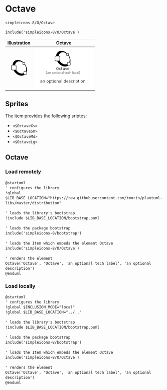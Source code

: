 # Octave


```text
simpleicons-8/O/Octave
```

```text
include('simpleicons-8/O/Octave')
```



| Illustration | Octave |
| :---: | :---: |
| ![illustration for Illustration](../../simpleicons-8/O/Octave.png) | ![illustration for Octave](../../simpleicons-8/O/Octave.Local.png) |



## Sprites
The item provides the following sriptes:

- `<$OctaveXs>`
- `<$OctaveSm>`
- `<$OctaveMd>`
- `<$OctaveLg>`





## Octave

### Load remotely
```plantuml
@startuml
' configures the library
!global $LIB_BASE_LOCATION="https://raw.githubusercontent.com/tmorin/plantuml-libs/master/distribution"

' loads the library's bootstrap
!include $LIB_BASE_LOCATION/bootstrap.puml

' loads the package bootstrap
include('simpleicons-8/bootstrap')

' loads the Item which embeds the element Octave
include('simpleicons-8/O/Octave')

' renders the element
Octave('Octave', 'Octave', 'an optional tech label', 'an optional description')
@enduml
```

### Load locally
```plantuml
@startuml
' configures the library
!global $INCLUSION_MODE="local"
!global $LIB_BASE_LOCATION="../.."

' loads the library's bootstrap
!include $LIB_BASE_LOCATION/bootstrap.puml

' loads the package bootstrap
include('simpleicons-8/bootstrap')

' loads the Item which embeds the element Octave
include('simpleicons-8/O/Octave')

' renders the element
Octave('Octave', 'Octave', 'an optional tech label', 'an optional description')
@enduml
```

